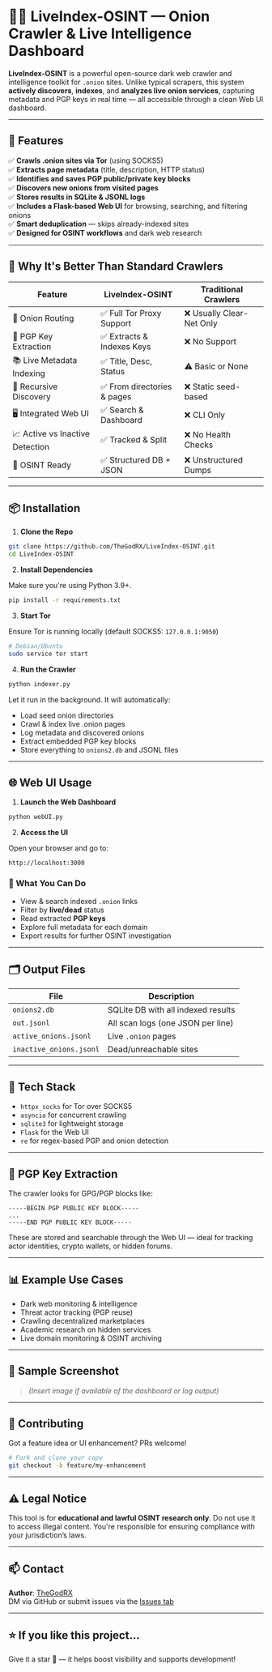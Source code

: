 # 🕵️‍♂️ LiveIndex-OSINT — Onion Crawler & Live Intelligence Dashboard

**LiveIndex-OSINT** is a powerful open-source dark web crawler and intelligence toolkit for `.onion` sites. Unlike typical scrapers, this system **actively discovers**, **indexes**, and **analyzes live onion services**, capturing metadata and PGP keys in real time — all accessible through a clean Web UI dashboard.

---

## 🚀 Features

✅ **Crawls .onion sites via Tor** (using SOCKS5)  
✅ **Extracts page metadata** (title, description, HTTP status)  
✅ **Identifies and saves PGP public/private key blocks**  
✅ **Discovers new onions from visited pages**  
✅ **Stores results in SQLite & JSONL logs**  
✅ **Includes a Flask-based Web UI** for browsing, searching, and filtering onions  
✅ **Smart deduplication** — skips already-indexed sites  
✅ **Designed for OSINT workflows** and dark web research

---

## 🧠 Why It's Better Than Standard Crawlers

| Feature | LiveIndex-OSINT | Traditional Crawlers |
|--------|------------------|-----------------------|
| 🚪 Onion Routing | ✅ Full Tor Proxy Support | ❌ Usually Clear-Net Only |
| 🔐 PGP Key Extraction | ✅ Extracts & Indexes Keys | ❌ No Support |
| 📚 Live Metadata Indexing | ✅ Title, Desc, Status | ⚠️ Basic or None |
| 🔄 Recursive Discovery | ✅ From directories & pages | ❌ Static seed-based |
| 🖥️ Integrated Web UI | ✅ Search & Dashboard | ❌ CLI Only |
| 📈 Active vs Inactive Detection | ✅ Tracked & Split | ❌ No Health Checks |
| 🧩 OSINT Ready | ✅ Structured DB + JSON | ❌ Unstructured Dumps |

---

## 📦 Installation

1. **Clone the Repo**

```bash
git clone https://github.com/TheGodRX/LiveIndex-OSINT.git
cd LiveIndex-OSINT
```

2. **Install Dependencies**

Make sure you're using Python 3.9+.

```bash
pip install -r requirements.txt
```

3. **Start Tor**

Ensure Tor is running locally (default SOCKS5: `127.0.0.1:9050`)

```bash
# Debian/Ubuntu
sudo service tor start
```

4. **Run the Crawler**

```bash
python indexer.py
```

Let it run in the background. It will automatically:
- Load seed onion directories
- Crawl & index live .onion pages
- Log metadata and discovered onions
- Extract embedded PGP key blocks
- Store everything to `onions2.db` and JSONL files

---

## 🌐 Web UI Usage

1. **Launch the Web Dashboard**

```bash
python webUI.py
```

2. **Access the UI**

Open your browser and go to:

```
http://localhost:3000
```

### 🔎 What You Can Do

- View & search indexed `.onion` links
- Filter by **live/dead** status
- Read extracted **PGP keys**
- Explore full metadata for each domain
- Export results for further OSINT investigation

---

## 🗂️ Output Files

| File | Description |
|------|-------------|
| `onions2.db` | SQLite DB with all indexed results |
| `out.jsonl` | All scan logs (one JSON per line) |
| `active_onions.jsonl` | Live `.onion` pages |
| `inactive_onions.jsonl` | Dead/unreachable sites |

---

## 🧰 Tech Stack

- `httpx_socks` for Tor over SOCKS5
- `asyncio` for concurrent crawling
- `sqlite3` for lightweight storage
- `Flask` for the Web UI
- `re` for regex-based PGP and onion detection

---

## 🔐 PGP Key Extraction

The crawler looks for GPG/PGP blocks like:

```
-----BEGIN PGP PUBLIC KEY BLOCK-----
...
-----END PGP PUBLIC KEY BLOCK-----
```

These are stored and searchable through the Web UI — ideal for tracking actor identities, crypto wallets, or hidden forums.

---

## 📊 Example Use Cases

- Dark web monitoring & intelligence
- Threat actor tracking (PGP reuse)
- Crawling decentralized marketplaces
- Academic research on hidden services
- Live domain monitoring & OSINT archiving

---

## 🧪 Sample Screenshot

> _(Insert image if available of the dashboard or log output)_

---

## 🤝 Contributing

Got a feature idea or UI enhancement? PRs welcome!

```bash
# Fork and clone your copy
git checkout -b feature/my-enhancement
```

---

## ⚠️ Legal Notice

This tool is for **educational and lawful OSINT research only**. Do not use it to access illegal content. You're responsible for ensuring compliance with your jurisdiction’s laws.

---

## 📫 Contact

**Author**: [TheGodRX](https://github.com/TheGodRX)  
DM via GitHub or submit issues via the [Issues tab](https://github.com/TheGodRX/LiveIndex-OSINT/issues)

---

## ⭐️ If you like this project...

Give it a star 🌟 — it helps boost visibility and supports development!

